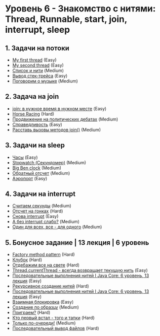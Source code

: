 # **Уровень 6** - Знакомство с нитями: Thread, Runnable, start, join, interrupt, sleep

## 1. Задачи на потоки
* [My first thread](https://github.com/gattoramm/javarush/tree/main/Java%20Core/%D0%A3%D1%80%D0%BE%D0%B2%D0%B5%D0%BD%D1%8C%206/1.%20My%20first%20thread) (Easy)
* [My second thread](https://github.com/gattoramm/javarush/tree/main/Java%20Core/%D0%A3%D1%80%D0%BE%D0%B2%D0%B5%D0%BD%D1%8C%206/1.%20My%20second%20thread) (Easy)
* [Список и нити](https://github.com/gattoramm/javarush/tree/main/Java%20Core/%D0%A3%D1%80%D0%BE%D0%B2%D0%B5%D0%BD%D1%8C%206/1.%20%D0%A1%D0%BF%D0%B8%D1%81%D0%BE%D0%BA%20%D0%B8%20%D0%BD%D0%B8%D1%82%D0%B8) (Medium)
* [Вывод стек-трейса](https://github.com/gattoramm/javarush/tree/main/Java%20Core/%D0%A3%D1%80%D0%BE%D0%B2%D0%B5%D0%BD%D1%8C%206/1.%20%D0%92%D1%8B%D0%B2%D0%BE%D0%B4%20%D1%81%D1%82%D0%B5%D0%BA-%D1%82%D1%80%D0%B5%D0%B9%D1%81%D0%B0) (Easy)
* [Поговорим о музыке](https://github.com/gattoramm/javarush/tree/main/Java%20Core/%D0%A3%D1%80%D0%BE%D0%B2%D0%B5%D0%BD%D1%8C%206/1.%20%D0%9F%D0%BE%D0%B3%D0%BE%D0%B2%D0%BE%D1%80%D0%B8%D0%BC%20%D0%BE%20%D0%BC%D1%83%D0%B7%D1%8B%D0%BA%D0%B5) (Medium)

## 2. Задача на join
* [join: в нужное время в нужном месте]() (Easy)
* [Horse Racing]() (Hard)
* [Продвижение на политических дебатах]() (Medium)
* [Справедливость]() (Easy)
* [Расставь вызовы методов join()]() (Medium)

## 3. Задачи на sleep
* [Часы]() (Easy)
* [Stopwatch (Секундомер)]() (Medium)
* [Big Ben clock]() (Medium)
* [Обратный отсчет]() (Medium)
* [Аэропорт]() (Easy)

## 4. Задачи на interrupt
* [Считаем секунды]() (Medium)
* [Отсчет на гонках]() (Hard)
* [Снова interrupt]() (Easy)
* [А без interrupt слабо?]() (Medium)
* [Один для всех, все - для одного]() (Medium)

## 5. Бонусное задание | 13 лекция | 6 уровень
* [Factory method pattern]() (Hard)
* [Клубок]() (Hard)
* [Отдебажим все на свете]() (Hard)
* [Thread.currentThread - всегда возвращает текущую нить]() (Easy)
* [Последовательные выполнения нитей Ӏ Java Core: 6 уровень, 13 лекция]() (Easy)
* [Рекурсивное создание нитей]() (Hard)
* [Последовательные выполнения нитей Ӏ Java Core: 6 уровень, 13 лекция]() (Easy)
* [Взаимная блокировка]() (Easy)
* [Создание по образцу]() (Medium)
* [Поиграем?]() (Hard)
* [Кто первый встал - того и тапки]() (Hard)
* [Только по-очереди!]() (Medium)
* [Последовательный вывод файлов]() (Hard)